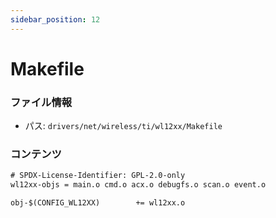 ```yaml
---
sidebar_position: 12
---
```

# Makefile

### ファイル情報

- パス: `drivers/net/wireless/ti/wl12xx/Makefile`

### コンテンツ

```txt
# SPDX-License-Identifier: GPL-2.0-only
wl12xx-objs	= main.o cmd.o acx.o debugfs.o scan.o event.o

obj-$(CONFIG_WL12XX)		+= wl12xx.o

```
